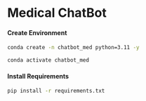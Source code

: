# Medical ChatBot

#### Create Environment

```bash
conda create -n chatbot_med python=3.11 -y
```
```bash
conda activate chatbot_med
```
#### Install Requirements
```bash
pip install -r requirements.txt
```



